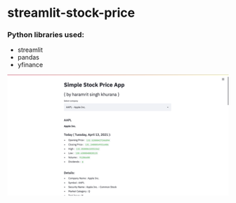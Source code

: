 # streamlit-stock-price

### Python libraries used: 
- streamlit
- pandas
- yfinance

![Homepage screenshot](https://github.com/haramrit09k/streamlit-stock-price/blob/main/Screen%20Shot%202021-04-13%20at%203.49.24%20AM.png)
